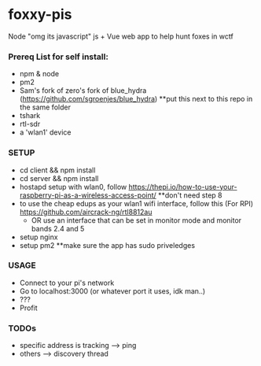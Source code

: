 # foxxy-pis
Node "omg its javascript" js + Vue web app to help hunt foxes in wctf

### Prereq List for self install:
  * npm & node
  * pm2
  * Sam's fork of zero's fork of blue_hydra (https://github.com/sgroenjes/blue_hydra) **put this next to this repo in the same folder
  * tshark
  * rtl-sdr
  * a 'wlan1' device

### SETUP
  * cd client && npm install
  * cd server && npm install
  * hostapd setup with wlan0, follow https://thepi.io/how-to-use-your-raspberry-pi-as-a-wireless-access-point/ **don't need step 8
  * to use the cheap edups as your wlan1 wifi interface, follow this (For RPI) https://github.com/aircrack-ng/rtl8812au
    * OR use an interface that can be set in monitor mode and monitor bands 2.4 and 5
  * setup nginx
  * setup pm2 **make sure the app has sudo priveledges

### USAGE
  * Connect to your pi's network
  * Go to localhost:3000 (or whatever port it uses, idk man..)
  * ???
  * Profit

### TODOs
  * specific address is tracking --> ping
  * others --> discovery thread